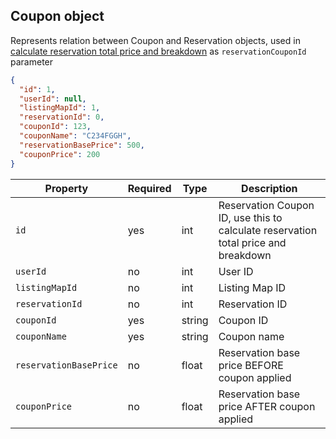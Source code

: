 ## Coupon object

Represents relation between Coupon and Reservation objects, used
in [calculate reservation total price and breakdown](#reservation-price-calculation) as `reservationCouponId`
parameter

```json
{
  "id": 1,
  "userId": null,
  "listingMapId": 1,
  "reservationId": 0,
  "couponId": 123,
  "couponName": "C234FGGH",
  "reservationBasePrice": 500,
  "couponPrice": 200
}
```

| Property               | Required | Type   | Description                                                                        |
|------------------------|----------|--------|------------------------------------------------------------------------------------|
| `id`                   | yes      | int    | Reservation Coupon ID, use this to calculate reservation total price and breakdown |
| `userId`               | no       | int    | User ID                                                                            |
| `listingMapId`         | no       | int    | Listing Map ID                                                                     |
| `reservationId`        | no       | int    | Reservation ID                                                                     |
| `couponId`             | yes      | string | Coupon ID                                                                          |
| `couponName`           | yes      | string | Coupon name                                                                        |
| `reservationBasePrice` | no       | float  | Reservation base price BEFORE coupon applied                                       |
| `couponPrice`          | no       | float  | Reservation base price AFTER coupon applied                                        |
